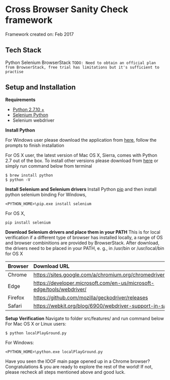 # Cross Browser Sanity Check framework #
Framework created on: Feb 2017
## Tech Stack ##
Python Selenium BrowserStack
`TODO: Need to obtain an official plan from BrowserStack, free trial has limitations but it's sufficient to practise`

## Setup and Installation ##
__Requirements__

- [Python 2.7.10 +](https://www.python.org/downloads/)
- [Selenium Python](http://selenium-python.readthedocs.io/installation.html)
- Selenium webdriver

__Install Python__

For Windows user please download the application from [here](https://www.python.org/downloads/windows/), follow the prompts to finish installation

For OS X user, the latest version of Mac OS X, Sierra, comes with Python 2.7 out of the box. To install other versions please download from [here](https://www.python.org/downloads/mac-osx/) or simply run command below from terminal

```
$ brew install python
$ python -V
```

__Install Selenium and Selenium drivers__
Install Python [pip](https://pip.pypa.io/en/stable/installing/) and then install python selenium binding
For Windows,
```
<PYTHON_HOME>\pip.exe install selenium
```
For OS X,
```
pip install selenium
```

__Download Selenium drivers and place them in your PATH__
This is for local verification if a different type of browser has installed locally, a range of OS and browser combinitions are provided by BrowserStack. After download, the drivers need to be placed in your PATH, e. g., in /usr/bin or /usr/local/bin for OS X

Browser   | Download URL
:---------|:-------------------------------------------------------------------------
Chrome    | https://sites.google.com/a/chromium.org/chromedriver/downloads
Edge      | https://developer.microsoft.com/en-us/microsoft-edge/tools/webdriver/
Firefox   | https://github.com/mozilla/geckodriver/releases
Safari    | https://webkit.org/blog/6900/webdriver-support-in-safari-10/

__Setup Verification__
Navigate to folder src/features/ and run command below
For Mac OS X or Linux users:
```
$ python localPlayGround.py
```

For Windows:
```
<PYTHON_HOME>\python.exe localPlayGround.py
```

Have you seen the IOOF main page opened up in a Chrome browser? Congratulations & you are ready to explore the rest of the world! If not, please recheck all steps mentioned above and good luck.
